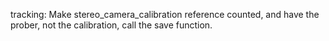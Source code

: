 tracking: Make stereo_camera_calibration reference counted, and have the prober,
not the calibration, call the save function.
